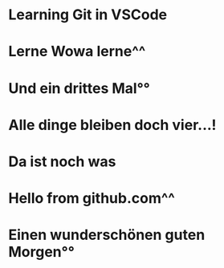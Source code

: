 # Learning Git in VSCode
# Lerne Wowa lerne^^
# Und ein drittes Mal°°
# Alle dinge bleiben doch vier...!
# Da ist noch was

# Hello from github.com^^

# Einen wunderschönen guten Morgen°°
